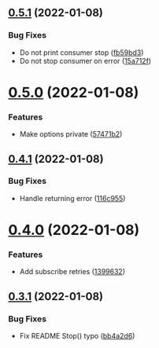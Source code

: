 ## [0.5.1](https://github.com/piotrpersona/goq/compare/v0.5.0...v0.5.1) (2022-01-08)


### Bug Fixes

* Do not print consumer stop ([fb59bd3](https://github.com/piotrpersona/goq/commit/fb59bd37bf40acb2d0b1aa97cd58b62aa8a22a85))
* Do not stop consumer on error ([15a712f](https://github.com/piotrpersona/goq/commit/15a712fbd70b3d14b8baf1ba754e30eeb705c4d2))



# [0.5.0](https://github.com/piotrpersona/goq/compare/v0.4.1...v0.5.0) (2022-01-08)


### Features

* Make options private ([57471b2](https://github.com/piotrpersona/goq/commit/57471b2dc61776d5296820ff5e8598f93ff44c21))



## [0.4.1](https://github.com/piotrpersona/goq/compare/v0.4.0...v0.4.1) (2022-01-08)


### Bug Fixes

* Handle returning error ([116c955](https://github.com/piotrpersona/goq/commit/116c955ef81dd5d4166ef90317dda93b895e0db8))



# [0.4.0](https://github.com/piotrpersona/goq/compare/v0.3.1...v0.4.0) (2022-01-08)


### Features

* Add subscribe retries ([1399632](https://github.com/piotrpersona/goq/commit/1399632e5ce618b4a10f2a31c4ef933433f52bda))



## [0.3.1](https://github.com/piotrpersona/goq/compare/v0.3.0...v0.3.1) (2022-01-08)


### Bug Fixes

* Fix README Stop() typo ([bb4a2d6](https://github.com/piotrpersona/goq/commit/bb4a2d6317df2f526ecd50ec013cf76484bbaafd))



